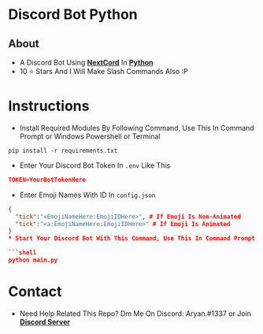 # Discord Bot Python

## About
* A Discord Bot Using [**NextCord**](https://docs.nextcord.dev/en/stable) In [**Python**](https://python.org)
* 10 :star: Stars And I Will Make Slash Commands Also :P

# Instructions

* Install Required Modules By Following Command, Use This In Command Prompt or Windows Powershell or Terminal

```shell
pip install -r requirements.txt
```

* Enter Your Discord Bot Token In `.env` Like This

```json
TOKEN=YourBotTokenHere
```

* Enter Emoji Names With ID In `config.json`

```json
{
  "tick":"<EmojiNameHere:EmojiIDHere>", # If Emoji Is Non-Animated
  "tick":"<a:EmojiNameHere:EmojiIDHere>" # If Emoji Is Animated
}
* Start Your Discord Bot With This Command, Use This In Command Prompt or Windows Powershell or Terminal

```shell
python main.py
```

# Contact

* Need Help Related This Repo? Dm Me On Discord: Aryan.#1337 or Join [**Discord Server**](https://discord.com/invite/dyc)
